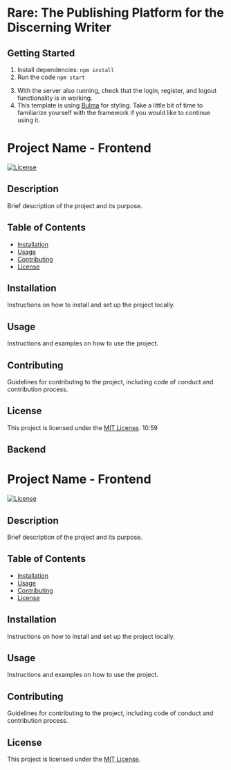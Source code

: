 # Rare: The Publishing Platform for the Discerning Writer

## Getting Started
1. Install dependencies: `npm install`
2. Run the code `npm start`
<!-- TODO: Update the remaining steps if anything changes -->
3. With the server also running, check that the login, register, and logout functionality is in working.
4. This template is using [Bulma](https://bulma.io/documentation) for styling. Take a little bit of time to familiarize yourself with the framework if you would like to continue using it.

<!-- TODO: Finish writing the readme -->
# Project Name - Frontend

[![License](https://img.shields.io/badge/License-MIT-blue.svg)](https://opensource.org/licenses/MIT)

## Description

Brief description of the project and its purpose.

## Table of Contents

- [Installation](#installation)
- [Usage](#usage)
- [Contributing](#contributing)
- [License](#license)

## Installation

Instructions on how to install and set up the project locally.

## Usage

Instructions and examples on how to use the project.

## Contributing

Guidelines for contributing to the project, including code of conduct and contribution process.

## License

This project is licensed under the [MIT License](https://opensource.org/licenses/MIT).
10:59
## Backend
# Project Name - Frontend

[![License](https://img.shields.io/badge/License-MIT-blue.svg)](https://opensource.org/licenses/MIT)

## Description

Brief description of the project and its purpose.

## Table of Contents

- [Installation](#installation)
- [Usage](#usage)
- [Contributing](#contributing)
- [License](#license)

## Installation

Instructions on how to install and set up the project locally.

## Usage

Instructions and examples on how to use the project.

## Contributing

Guidelines for contributing to the project, including code of conduct and contribution process.

## License

This project is licensed under the [MIT License](https://opensource.org/licenses/MIT).
